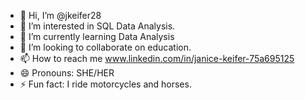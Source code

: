 - 👋 Hi, I’m @jkeifer28
- 👀 I’m interested in SQL Data Analysis.
- 🌱 I’m currently learning Data Analysis
- 💞️ I’m looking to collaborate on education.
- 📫 How to reach me www.linkedin.com/in/janice-keifer-75a695125
- 😄 Pronouns: SHE/HER
- ⚡ Fun fact: I ride motorcycles and horses.

<!---
jkeifer28/jkeifer28 is a ✨ special ✨ repository because its `README.md` (this file) appears on your GitHub profile.
You can click the Preview link to take a look at your changes.
--->
